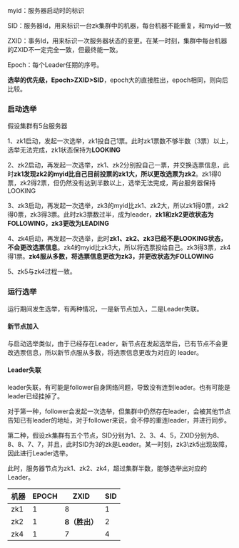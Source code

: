 myid：服务器启动时的标识

SID：服务器Id，用来标识一台zk集群中的机器，每台机器不能重复，和myid一致

ZXID：事务Id，用来标识一次服务器状态的变更。在某一时刻，集群中每台机器的ZXID不一定完全一致，但最终能一致。

Epoch：每个Leader任期的序号。



**选举的优先级，Epoch>ZXID>SID**，epoch大的直接胜出，epoch相同，则向后比较。



### 启动选举

假设集群有5台服务器

1、zk1启动，发起一次选举，zk1投自己1票。此时zk1票数不够半数（3票）以上，选举无法完成，zk1状态保持为**LOOKING**

2、zk2启动，再发起一次选举，zk1、zk2分别投自己一票，并交换选票信息，此时**zk1发现zk2的myid比自己目前投票的zk1大，所以更改选票为zk2**。zk1得0票，zk2得2票，但仍然没有达到半数以上，选举无法完成，两台服务器保持LOOKING

3、zk3启动，再发起一次选举，zk3的myid比zk1、zk2大，所以zk1得0票，zk2得0票，zk3得3票。此时zk3票数过半，成为leader，**zk1和zk2更改状态为FOLLOWING，zk3更改为LEADING**

4、zk4启动，再发起一次选举，此时**zk1、zk2、zk3已经不是LOOKING状态，不会更改选票信息**。zk4的myid比zk3大，所以将选票投给自己。zk3得3票，zk4得1票。**zk4服从多数，将选票信息更改为zk3，并更改状态为FOLLOWING**

5、zk5与zk4过程一致。



### 运行选举

运行期间发生选举，有两种情况，一是新节点加入，二是Leader失联。



#### 新节点加入

与启动选举类似，由于已经存在Leader，新节点在发起选举后，已有节点不会更改选票信息，所以新节点服从多数，将选票信息更改为对应的 leader。



#### Leader失联

leader失联，有可能是follower自身网络问题，导致没有连到leader。也有可能是leader已经挂掉了。



对于第一种，follower会发起一次选举，但集群中仍然存在leader，会被其他节点告知已有leader的地址，对于follower来说，会不停的重连leader，并进行同步。



第二种，假设zk集群有五个节点，SID分别为1、2、3、4、5，ZXID分别为8、8、8、7、7，并且，此时SID为3的zk是Leader。某一时刻，zk3\zk5出现故障，因此进行Leader选举。

此时，服务器节点为zk1、zk2、zk4，超过集群半数，能够选举出对应的Leader。

| 机器 | EPOCH | ZXID          | SID  |
| ---- | ----- | ------------- | ---- |
| zk1  | 1     | 8             | 1    |
| zk2  | 1     | **8（胜出）** | 2    |
| zk4  | 1     | 7             | 4    |

